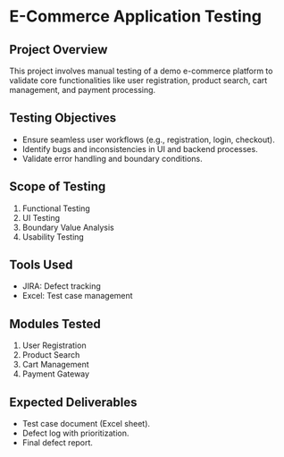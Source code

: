 # E-Commerce Application Testing

## Project Overview
This project involves manual testing of a demo e-commerce platform to validate core functionalities like user registration, product search, cart management, and payment processing.

## Testing Objectives
- Ensure seamless user workflows (e.g., registration, login, checkout).
- Identify bugs and inconsistencies in UI and backend processes.
- Validate error handling and boundary conditions.

## Scope of Testing
1. Functional Testing
2. UI Testing
3. Boundary Value Analysis
4. Usability Testing

## Tools Used
- JIRA: Defect tracking
- Excel: Test case management

## Modules Tested
1. User Registration
2. Product Search
3. Cart Management
4. Payment Gateway

## Expected Deliverables
- Test case document (Excel sheet).
- Defect log with prioritization.
- Final defect report.
